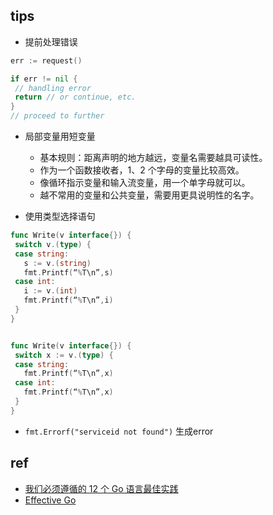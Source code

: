 
## tips
+ 提前处理错误
```go
err := request()

if err != nil {
 // handling error
 return // or continue, etc.
}
// proceed to further
```

+ 局部变量用短变量
    - 基本规则：距离声明的地方越远，变量名需要越具可读性。
    - 作为一个函数接收者，1、2 个字母的变量比较高效。
    - 像循环指示变量和输入流变量，用一个单字母就可以。
    - 越不常用的变量和公共变量，需要用更具说明性的名字。

+ 使用类型选择语句
```go
func Write(v interface{}) {
 switch v.(type) {
 case string:
   s := v.(string)
   fmt.Printf(“%T\n”,s)
 case int:
   i := v.(int)
   fmt.Printf(“%T\n”,i)
 }
}


func Write(v interface{}) {
 switch x := v.(type) {
 case string:
   fmt.Printf(“%T\n”,x)
 case int:
   fmt.Printf(“%T\n”,x)
 }
}
```


+ `fmt.Errorf("serviceid not found")` 生成error

## ref
+ [我们必须遵循的 12 个 Go 语言最佳实践](https://zhuanlan.zhihu.com/p/189396216)
+ [Effective Go](https://golang.org/doc/effective_go.html)